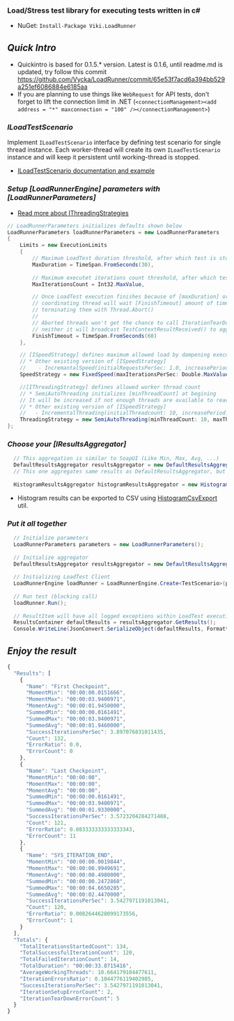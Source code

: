 ### Load/Stress test library for executing tests written in c# ###
* NuGet: `Install-Package Viki.LoadRunner`

## *Quick Intro*
* Quickintro is based for 0.1.5.* version. Latest is 0.1.6, until readme.md is updated, try follow this commit https://github.com/Vycka/LoadRunner/commit/65e53f7acd6a394bb529a251ef6086884e6185aa
 * If you are planning to use things like `WebRequest` for API tests, don't forget to lift the connection limit in .NET (`<connectionManagement><add address = "*" maxconnection = "100" /></connectionManagement>`)

### *ILoadTestScenario*
Implement `ILoadTestScenario` interface by defining test scenario for single thread instance.
Each worker-thread will create its own `ILoadTestScenario` instance and will keep it persistent until working-thread is stopped.
 * [ILoadTestScenario documentation and example](/../../wiki/ILoadTestScenario)

### *Setup [LoadRunnerEngine] parameters with [LoadRunnerParameters]*
 * [Read more about IThreadingStrategies](/../../wiki/IThreadingStrategy)
```cs
// LoadRunnerParameters initializes defaults shown below
LoadRunnerParameters loadRunnerParameters = new LoadRunnerParameters
{
    Limits = new ExecutionLimits
    {
        // Maximum LoadTest duration threshold, after which test is stopped
        MaxDuration = TimeSpan.FromSeconds(30),
        
        // Maximum executet iterations count threshold, after which test is stopped
        MaxIterationsCount = Int32.MaxValue,

        // Once LoadTest execution finishes because of [maxDuration] or [maxIterationsCount] limit
        // coordinating thread will wait [FinishTimeout] amount of time before 
        // terminating them with Thread.Abort()
        //
        // Aborted threads won't get the chance to call IterationTearDown() or ScenarioTearDown()
        // neither it will broadcast TestContextResultReceived() to aggregators with the state as it is after abort.
        FinishTimeout = TimeSpan.FromSeconds(60)
    },

    // [ISpeedStrategy] defines maximum allowed load by dampening executed Iterations per second count
    // * Other existing version of [ISpeedStrategy]
    //    - IncremantalSpeed(initialRequestsPerSec: 1.0, increasePeriod: TimeSpan.FromSeconds(10), increaseStep: 3.0)
    SpeedStrategy = new FixedSpeed(maxIterationsPerSec: Double.MaxValue),

    //[IThreadingStrategy] defines allowed worker thread count
    // * SemiAutoThreading initializes [minThreadCount] at begining
    // It will be increased if not enough threads are available to reach [ISpeedStrategy] limits 
    // * Other existing version of [ISpeedStrategy]
    //   - IncrementalThreading(initialThreadcount: 10, increasePeriod: TimeSpan.FromSeconds(10), increaseBatchSize: 5)
    ThreadingStrategy = new SemiAutoThreading(minThreadCount: 10, maxThreadCount: 10)
};
```

### *Choose your [IResultsAggregator]*
```cs
  // This aggregation is similar to SoapUI (Like Min, Max, Avg, ...)
  DefaultResultsAggregator resultsAggregator = new DefaultResultsAggregator();
  // This one aggregates same results as DefaultResultsAggregator, but splits into time-based histogram
  
  HistogramResultsAggregator histogramResultsAggregator = new HistogramResultsAggregator(aggregationStepSeconds: 3);
```

* Histogram results can be exported to CSV using [HistogramCsvExport](src/Viki.LoadRunner.Engine/Utils/HistogramCsvExport.cs) util.

### *Put it all together*

```cs
  // Initialize parameters
  LoadRunnerParameters parameters = new LoadRunnerParameters();
  
  // Initialize aggregator
  DefaultResultsAggregator resultsAggregator = new DefaultResultsAggregator();
  
  // Initializing LoadTest Client
  LoadRunnerEngine loadRunner = LoadRunnerEngine.Create<TestScenario>(parameters, resultsAggregator);
  
  // Run test (blocking call)
  loadRunner.Run();
  
  // ResultItem will have all logged exceptions within LoadTest execution
  ResultsContainer defaultResults = resultsAggregator.GetResults();
  Console.WriteLine(JsonConvert.SerializeObject(defaultResults, Formatting.Indented));
```
## *Enjoy the result*

```js
{
  "Results": [
    {
      "Name": "First Checkpoint",
      "MomentMin": "00:00:00.0151666",
      "MomentMax": "00:00:03.9400971",
      "MomentAvg": "00:00:01.9450000",
      "SummedMin": "00:00:00.0161491",
      "SummedMax": "00:00:03.9400971",
      "SummedAvg": "00:00:01.9460000",
      "SuccessIterationsPerSec": 3.897076831011435,
      "Count": 132,
      "ErrorRatio": 0.0,
      "ErrorCount": 0
    },
    {
      "Name": "Last Checkpoint",
      "MomentMin": "00:00:00",
      "MomentMax": "00:00:00",
      "MomentAvg": "00:00:00",
      "SummedMin": "00:00:00.0161491",
      "SummedMax": "00:00:03.9400971",
      "SummedAvg": "00:00:01.9330000",
      "SuccessIterationsPerSec": 3.5723204284271488,
      "Count": 121,
      "ErrorRatio": 0.083333333333333343,
      "ErrorCount": 11
    },
    {
      "Name": "SYS_ITERATION_END",
      "MomentMin": "00:00:00.0019844",
      "MomentMax": "00:00:00.9949691",
      "MomentAvg": "00:00:00.4980000",
      "SummedMin": "00:00:00.2472860",
      "SummedMax": "00:00:04.6650285",
      "SummedAvg": "00:00:02.4470000",
      "SuccessIterationsPerSec": 3.5427971191013041,
      "Count": 120,
      "ErrorRatio": 0.0082644628099173556,
      "ErrorCount": 1
    }
  ],
  "Totals": {
    "TotalIterationsStartedCount": 134,
    "TotalSuccessfulIterationCount": 120,
    "TotalFailedIterationCount": 14,
    "TotalDuration": "00:00:33.8715416",
    "AverageWorkingThreads": 10.664179104477611,
    "IterationErrorsRatio": 0.1044776119402985,
    "SuccessIterationsPerSec": 3.5427971191013041,
    "IterationSetupErrorCount": 2,
    "IterationTearDownErrorCount": 5
  }
}
```
